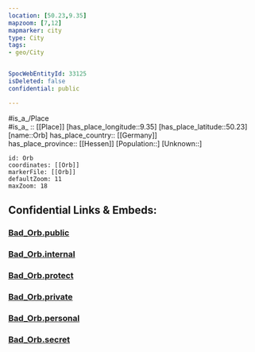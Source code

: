 ```yaml
---
location: [50.23,9.35] 
mapzoom: [7,12] 
mapmarker: city 
type: City
tags:
- geo/City


SpocWebEntityId: 33125
isDeleted: false
confidential: public

---
```

#is_a_/Place  
#is_a_ :: [[Place]] 
[has_place_longitude::9.35] 
[has_place_latitude::50.23] 
[name::Orb] 
has_place_country:: [[Germany]]  
has_place_province:: [[Hessen]] 
[Population::] 
[Unknown::] 


```leaflet
id: Orb
coordinates: [[Orb]] 
markerFile: [[Orb]] 
defaultZoom: 11 
maxZoom: 18
```


## Confidential Links & Embeds: 

### [Bad_Orb.public](/_public/\Earth\Continent\Europe\Europe~Central\Germany\Germany~West\Hessen\counties~Hessen\Main-Kinzig-Kreis\cities~Main-KinzigBad_Orb.public.md) 

### [Bad_Orb.internal](/_internal/\Earth\Continent\Europe\Europe~Central\Germany\Germany~West\Hessen\counties~Hessen\Main-Kinzig-Kreis\cities~Main-KinzigBad_Orb.internal.md) 

### [Bad_Orb.protect](/_protect/\Earth\Continent\Europe\Europe~Central\Germany\Germany~West\Hessen\counties~Hessen\Main-Kinzig-Kreis\cities~Main-KinzigBad_Orb.protect.md) 

### [Bad_Orb.private](/_private/\Earth\Continent\Europe\Europe~Central\Germany\Germany~West\Hessen\counties~Hessen\Main-Kinzig-Kreis\cities~Main-KinzigBad_Orb.private.md) 

### [Bad_Orb.personal](/_personal/\Earth\Continent\Europe\Europe~Central\Germany\Germany~West\Hessen\counties~Hessen\Main-Kinzig-Kreis\cities~Main-KinzigBad_Orb.personal.md) 

### [Bad_Orb.secret](/_secret/\Earth\Continent\Europe\Europe~Central\Germany\Germany~West\Hessen\counties~Hessen\Main-Kinzig-Kreis\cities~Main-KinzigBad_Orb.secret.md)


